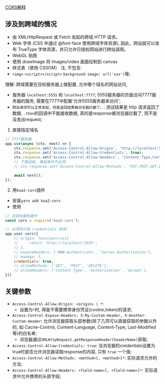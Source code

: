 [CORS解释](https://developer.mozilla.org/zh-CN/docs/Web/HTTP/Access_control_CORS)

## 涉及到跨域的情况
* 由 XMLHttpRequest 或 Fetch 发起的跨域 HTTP 请求。
* Web 字体 (CSS 中通过 @font-face 使用跨域字体资源), 因此，网站就可以发布 TrueType 字体资源，并只允许已授权网站进行跨站调用。
* WebGL 贴图
* 使用 drawImage 将 Images/video 画面绘制到 canvas
* 样式表（使用 CSSOM）
注, 不包含: 
* `<img>` `<script></script>` `background-image: url('xxx')`等;




理解: 跨域需要在目标服务器上做配置, 允许哪个域名的网站访问,
* 服务器 `localhost:5555` 和 `localhost:7777`; 5555服务器的页面访问7777服务器的服务, 需要在7777中配置'允许5555服务器来访问';
* `跨站请求可以正常发起，但是返回结果被浏览器拦截了。`: 测试结果是 http 请求返回了数据, `.then`的回调中不能接收数据, 真的是response被浏览器拦截了, 而不是没发出request;



1. 直接指定域名
```js
// 7777服务器
app.use(async (ctx, next) => {
    ctx.response.set('Access-Control-Allow-Origin', 'http://localhost:5555');
    ctx.response.set('Access-Control-Allow-Credentials', true);
    ctx.response.set('Access-Control-Allow-Headers', 'Content-Type,Content-Length, Authorization, Accept,X-Requested-With');
    // 下面这段, 看起来并不必须;
    // ctx.response.set('Access-Control-Allow-Methods', 'PUT,POST,GET,DELETE,OPTIONS');

    await next();
});
```

2. 用`koa2-cors`插件
* 安装`yarn add koa2-cors`
* 使用
```js
// 在目标服务器中
const cors = require('koa2-cors');

// 必须的只有 credentials 选项;
app.use( cors({
    // origin: function(ctx){
    //     return 'http://localhost:5555';
    // },
    // exposeHeaders: ['WWW-Authenticate', 'Server-Authorization'],
    // maxAge: 5,
    credentials: true,
    // allowMethods: ['GET', 'POST', 'DELETE'],
    // allowHeaders: ['Content-Type', 'Authorization', 'Accept'],
}))
```



## 关键参数
* `Access-Control-Allow-Origin: <origin> | *`:
    * 设置为`*`时, 得是不需要携带身份凭证(cookie,token)的请求;
* `Access-Control-Expose-Headers: X-My-Custom-Header, X-Another-Custom-Header`: 允许浏览器获取头部参数(除了几项可以直接获取的参数以外的, 如 Cacne-Control, Content-Language, Content-Type, Last-Modified 等)的白名单;
    * 浏览器通过`XMLHttpRequest.getResponseHeader(headerName)`获取;
* `Access-Control-Allow-Credentials: true`: 当浏览器的credentials设置为true时是否允许浏览器读取response的内容, 只有 `true` 一个值;
* `Access-Control-Allow-Methods: <method>[, <method>]*`: 实际请求允许的方法;
* `Access-Control-Allow-Headers: <field-name>[, <field-name>]*`: 实际请求中允许携带的头部字段;